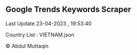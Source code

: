 

## Google Trends Keywords Scraper 
 
Last Update 23-04-2023 , 19:53:40

Country List :
VIETNAM.json



© Abdul Muttaqin 
